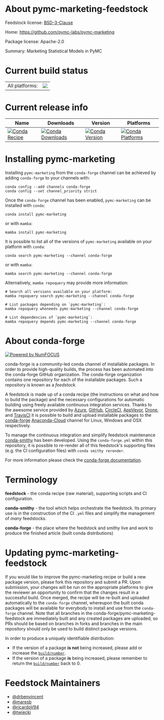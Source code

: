 About pymc-marketing-feedstock
==============================

Feedstock license: [BSD-3-Clause](https://github.com/conda-forge/pymc-marketing-feedstock/blob/main/LICENSE.txt)

Home: https://github.com/pymc-labs/pymc-marketing

Package license: Apache-2.0

Summary: Marketing Statistical Models in PyMC

Current build status
====================


<table><tr><td>All platforms:</td>
    <td>
      <a href="https://dev.azure.com/conda-forge/feedstock-builds/_build/latest?definitionId=19240&branchName=main">
        <img src="https://dev.azure.com/conda-forge/feedstock-builds/_apis/build/status/pymc-marketing-feedstock?branchName=main">
      </a>
    </td>
  </tr>
</table>

Current release info
====================

| Name | Downloads | Version | Platforms |
| --- | --- | --- | --- |
| [![Conda Recipe](https://img.shields.io/badge/recipe-pymc--marketing-green.svg)](https://anaconda.org/conda-forge/pymc-marketing) | [![Conda Downloads](https://img.shields.io/conda/dn/conda-forge/pymc-marketing.svg)](https://anaconda.org/conda-forge/pymc-marketing) | [![Conda Version](https://img.shields.io/conda/vn/conda-forge/pymc-marketing.svg)](https://anaconda.org/conda-forge/pymc-marketing) | [![Conda Platforms](https://img.shields.io/conda/pn/conda-forge/pymc-marketing.svg)](https://anaconda.org/conda-forge/pymc-marketing) |

Installing pymc-marketing
=========================

Installing `pymc-marketing` from the `conda-forge` channel can be achieved by adding `conda-forge` to your channels with:

```
conda config --add channels conda-forge
conda config --set channel_priority strict
```

Once the `conda-forge` channel has been enabled, `pymc-marketing` can be installed with `conda`:

```
conda install pymc-marketing
```

or with `mamba`:

```
mamba install pymc-marketing
```

It is possible to list all of the versions of `pymc-marketing` available on your platform with `conda`:

```
conda search pymc-marketing --channel conda-forge
```

or with `mamba`:

```
mamba search pymc-marketing --channel conda-forge
```

Alternatively, `mamba repoquery` may provide more information:

```
# Search all versions available on your platform:
mamba repoquery search pymc-marketing --channel conda-forge

# List packages depending on `pymc-marketing`:
mamba repoquery whoneeds pymc-marketing --channel conda-forge

# List dependencies of `pymc-marketing`:
mamba repoquery depends pymc-marketing --channel conda-forge
```


About conda-forge
=================

[![Powered by
NumFOCUS](https://img.shields.io/badge/powered%20by-NumFOCUS-orange.svg?style=flat&colorA=E1523D&colorB=007D8A)](https://numfocus.org)

conda-forge is a community-led conda channel of installable packages.
In order to provide high-quality builds, the process has been automated into the
conda-forge GitHub organization. The conda-forge organization contains one repository
for each of the installable packages. Such a repository is known as a *feedstock*.

A feedstock is made up of a conda recipe (the instructions on what and how to build
the package) and the necessary configurations for automatic building using freely
available continuous integration services. Thanks to the awesome service provided by
[Azure](https://azure.microsoft.com/en-us/services/devops/), [GitHub](https://github.com/),
[CircleCI](https://circleci.com/), [AppVeyor](https://www.appveyor.com/),
[Drone](https://cloud.drone.io/welcome), and [TravisCI](https://travis-ci.com/)
it is possible to build and upload installable packages to the
[conda-forge](https://anaconda.org/conda-forge) [Anaconda-Cloud](https://anaconda.org/)
channel for Linux, Windows and OSX respectively.

To manage the continuous integration and simplify feedstock maintenance
[conda-smithy](https://github.com/conda-forge/conda-smithy) has been developed.
Using the ``conda-forge.yml`` within this repository, it is possible to re-render all of
this feedstock's supporting files (e.g. the CI configuration files) with ``conda smithy rerender``.

For more information please check the [conda-forge documentation](https://conda-forge.org/docs/).

Terminology
===========

**feedstock** - the conda recipe (raw material), supporting scripts and CI configuration.

**conda-smithy** - the tool which helps orchestrate the feedstock.
                   Its primary use is in the construction of the CI ``.yml`` files
                   and simplify the management of *many* feedstocks.

**conda-forge** - the place where the feedstock and smithy live and work to
                  produce the finished article (built conda distributions)


Updating pymc-marketing-feedstock
=================================

If you would like to improve the pymc-marketing recipe or build a new
package version, please fork this repository and submit a PR. Upon submission,
your changes will be run on the appropriate platforms to give the reviewer an
opportunity to confirm that the changes result in a successful build. Once
merged, the recipe will be re-built and uploaded automatically to the
`conda-forge` channel, whereupon the built conda packages will be available for
everybody to install and use from the `conda-forge` channel.
Note that all branches in the conda-forge/pymc-marketing-feedstock are
immediately built and any created packages are uploaded, so PRs should be based
on branches in forks and branches in the main repository should only be used to
build distinct package versions.

In order to produce a uniquely identifiable distribution:
 * If the version of a package **is not** being increased, please add or increase
   the [``build/number``](https://docs.conda.io/projects/conda-build/en/latest/resources/define-metadata.html#build-number-and-string).
 * If the version of a package **is** being increased, please remember to return
   the [``build/number``](https://docs.conda.io/projects/conda-build/en/latest/resources/define-metadata.html#build-number-and-string)
   back to 0.

Feedstock Maintainers
=====================

* [@drbenvincent](https://github.com/drbenvincent/)
* [@maresb](https://github.com/maresb/)
* [@ricardoV94](https://github.com/ricardoV94/)
* [@twiecki](https://github.com/twiecki/)

